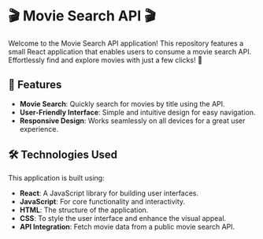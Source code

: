 # 🎬 Movie Search API 🎬

Welcome to the Movie Search API application! This repository features a small React application that enables users to consume a movie search API. Effortlessly find and explore movies with just a few clicks! 🍿

## 🌟 Features
- **Movie Search**: Quickly search for movies by title using the API.
- **User-Friendly Interface**: Simple and intuitive design for easy navigation.
- **Responsive Design**: Works seamlessly on all devices for a great user experience.

## 🛠️ Technologies Used
This application is built using:
- **React**: A JavaScript library for building user interfaces.
- **JavaScript**: For core functionality and interactivity.
- **HTML**: The structure of the application.
- **CSS**: To style the user interface and enhance the visual appeal.
- **API Integration**: Fetch movie data from a public movie search API.
